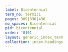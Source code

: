 ```yaml
---
label: Bicentennial
term_no: term231
pages: 309|330|430
no_spaces: Bicentennial
pid: bicentennial
order: '0101'
layout: generic_index_term
collection: index-headings
---
```

